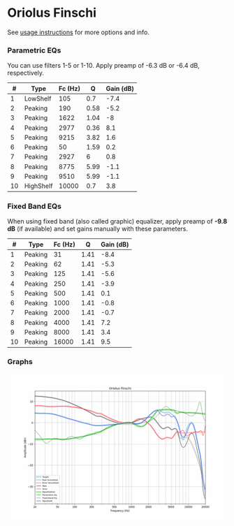 # Oriolus Finschi
See [usage instructions](https://github.com/jaakkopasanen/AutoEq#usage) for more options and info.

### Parametric EQs
You can use filters 1-5 or 1-10. Apply preamp of -6.3 dB or -6.4 dB, respectively.

|   # | Type      |   Fc (Hz) |    Q |   Gain (dB) |
|-----|-----------|-----------|------|-------------|
|   1 | LowShelf  |       105 | 0.7  |        -7.4 |
|   2 | Peaking   |       190 | 0.58 |        -5.2 |
|   3 | Peaking   |      1622 | 1.04 |        -8   |
|   4 | Peaking   |      2977 | 0.36 |         8.1 |
|   5 | Peaking   |      9215 | 3.82 |         1.6 |
|   6 | Peaking   |        50 | 1.59 |         0.2 |
|   7 | Peaking   |      2927 | 6    |         0.8 |
|   8 | Peaking   |      8775 | 5.99 |        -1.1 |
|   9 | Peaking   |      9510 | 5.99 |        -1.1 |
|  10 | HighShelf |     10000 | 0.7  |         3.8 |

### Fixed Band EQs
When using fixed band (also called graphic) equalizer, apply preamp of **-9.8 dB** (if available) and set gains manually with these parameters.

|   # | Type    |   Fc (Hz) |    Q |   Gain (dB) |
|-----|---------|-----------|------|-------------|
|   1 | Peaking |        31 | 1.41 |        -8.4 |
|   2 | Peaking |        62 | 1.41 |        -5.3 |
|   3 | Peaking |       125 | 1.41 |        -5.6 |
|   4 | Peaking |       250 | 1.41 |        -3.9 |
|   5 | Peaking |       500 | 1.41 |         0.1 |
|   6 | Peaking |      1000 | 1.41 |        -0.8 |
|   7 | Peaking |      2000 | 1.41 |        -0.7 |
|   8 | Peaking |      4000 | 1.41 |         7.2 |
|   9 | Peaking |      8000 | 1.41 |         3.4 |
|  10 | Peaking |     16000 | 1.41 |         9.5 |

### Graphs
![](./Oriolus%20Finschi.png)
